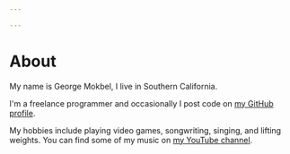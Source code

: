 ```yaml
---

---
```


# About

My name is George Mokbel, I live in Southern California.  

I'm a freelance programmer and occasionally I post code on [my GitHub profile](https://github.com/1gm).  

My hobbies include playing video games, songwriting, singing, and lifting weights. You can find some of my music on [my YouTube channel](https://youtube.com/GeorgeGoesAcoustic).
